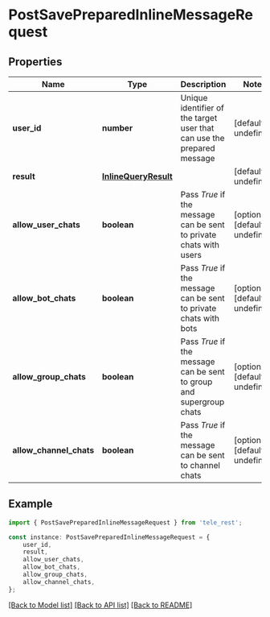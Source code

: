 # PostSavePreparedInlineMessageRequest


## Properties

Name | Type | Description | Notes
------------ | ------------- | ------------- | -------------
**user_id** | **number** | Unique identifier of the target user that can use the prepared message | [default to undefined]
**result** | [**InlineQueryResult**](InlineQueryResult.md) |  | [default to undefined]
**allow_user_chats** | **boolean** | Pass *True* if the message can be sent to private chats with users | [optional] [default to undefined]
**allow_bot_chats** | **boolean** | Pass *True* if the message can be sent to private chats with bots | [optional] [default to undefined]
**allow_group_chats** | **boolean** | Pass *True* if the message can be sent to group and supergroup chats | [optional] [default to undefined]
**allow_channel_chats** | **boolean** | Pass *True* if the message can be sent to channel chats | [optional] [default to undefined]

## Example

```typescript
import { PostSavePreparedInlineMessageRequest } from 'tele_rest';

const instance: PostSavePreparedInlineMessageRequest = {
    user_id,
    result,
    allow_user_chats,
    allow_bot_chats,
    allow_group_chats,
    allow_channel_chats,
};
```

[[Back to Model list]](../README.md#documentation-for-models) [[Back to API list]](../README.md#documentation-for-api-endpoints) [[Back to README]](../README.md)
